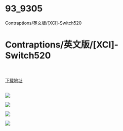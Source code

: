 # 93_9305
Contraptions/英文版/[XCI]-Switch520
# Contraptions/英文版/[XCI]-Switch520
 <br/></br>
[下载地址](https://www.switch520.cc/article/9305 "下载地址")
<br/></br>

<p><span style="color: #ffffff;"><strong><img src="https://www.switch520.cc/muke_img/upload_art_editor_20210125-1_ccd24bf431e07d6677e8a97debb39f6d.jpg"></strong></span></p>
<p><span style="color: #ffffff;"><strong><img src="https://www.switch520.cc/muke_img/upload_art_editor_20210125-1_2c862d15e475de12f47555a8808c747f.jpg"></strong></span></p>
<p><span style="color: #ffffff;"><strong><img src="https://www.switch520.cc/muke_img/upload_art_editor_20210125-1_0e40c717758627ae3f2607d12f08036e.jpg"></strong></span></p>
<p><span style="color: #ffffff;"><strong><img src="https://www.switch520.cc/muke_img/upload_art_editor_20210125-1_fc2ac050ac8721fbfaf87b6615a4859f.jpg">&nbsp;</strong></span></p>
<p><span style="color: #ffffff;"><strong>&nbsp;</strong></span></p>
